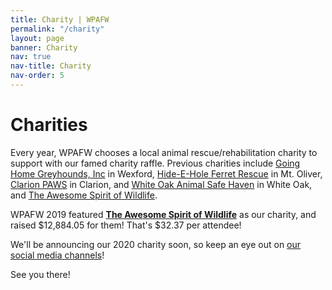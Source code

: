 ```yaml
---
title: Charity | WPAFW
permalink: "/charity"
layout: page
banner: Charity
nav: true
nav-title: Charity
nav-order: 5
---
```


# Charities

Every year, WPAFW chooses a local animal rescue/rehabilitation charity to support with our famed charity raffle. Previous charities include [Going Home Greyhounds, Inc](https://www.goinghomegreyhounds.org/) in Wexford, [Hide-E-Hole Ferret Rescue](https://hide-e-hole.com/) in Mt. Oliver, [Clarion PAWS](http://www.clarionpaws.org/) in Clarion, and [White Oak Animal Safe Haven](https://whiteoakanimalsafehaven.com/) in White Oak, and [The Awesome Spirit of Wildlife](https://tasow.org).

WPAFW 2019 featured **[The Awesome Spirit of Wildlife](https://tasow.org)** as our charity, and raised  $12,884.05 for them! That's $32.37 per attendee!

We'll be announcing our 2020 charity soon, so keep an eye out on [our social media channels](http://wpafw.org/contact#social-media)!

See you there!